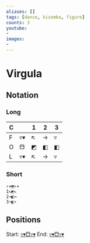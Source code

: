 ```yaml
---
aliases: [] 
tags: [dance, kizomba, figure]
counts: 3
youtube:
- 
images:
-
---
```


# Virgula
## Notation
### Long

| C   |     | 1   | 2   | 3   |
| --- | --- | --- | --- | --- |
| F   | ▿▾  |    ↖ |   →  |   ▿  |
| O   | ⬒   |   ◩  |  ◧   |  ◧   |
| L   | ▿▾  |   ↖  |  →   |    ▿ |

### Short
```
▿▾⬒▿▾
1↖◩↖
2→◧→
3▿◧▿
```

## Positions
Start: [▿▾⬒▿▾](Positions/Closed/▿▾⬒▿▾.md)
End: [▿▾⬒▿▾](Positions/Closed/▿▾⬒▿▾.md)